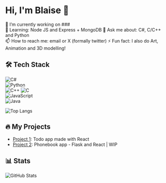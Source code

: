 # Hi, I'm Blaise 👋  

🔭 I’m currently working on ###  
🌱 Learning: Node JS and Express + MongoDB
💬 Ask me about: C#, C/C++ and Python  
📫 How to reach me: email or X (formally twitter)
⚡ Fun fact: I also do Art, Animation and 3D modelling!

## 🛠️ Tech Stack  
![C#](https://img.shields.io/badge/-C%23-239120?logo=c-sharp&logoColor=white)  
![Python](https://img.shields.io/badge/-Python-3776AB?logo=python&logoColor=white)  
![C++](https://img.shields.io/badge/-C++-00599C?logo=c%2B%2B&logoColor=white)
![C](https://img.shields.io/badge/-C-A8B9CC?logo=c&logoColor=black)  
![JavaScript](https://img.shields.io/badge/-JavaScript-F7DF1E?logo=javascript&logoColor=black)  
![Java](https://img.shields.io/badge/-Java-007396?logo=java&logoColor=white)  

![Top Langs](https://github-readme-stats.vercel.app/api/top-langs/?username=blazeonitch&layout=compact&theme=vision-friendly-dark)
## 🔥 My Projects  
- [Project 1](https://github.com/blazeonitch/react-todo-list): Todo app made with React
- [Project 2](https://github.com/blazeonitch/phonebook-python-react): Phonebook app - Flask and React | WIP

## 📊 Stats  
![GitHub Stats](https://github-readme-stats.vercel.app/api?username=blazeonitch&show_icons=true&theme=radical)  

<!---
blazeonitch/blazeonitch is a ✨ special ✨ repository because its `README.md` (this file) appears on your GitHub profile.
You can click the Preview link to take a look at your changes.
--->
